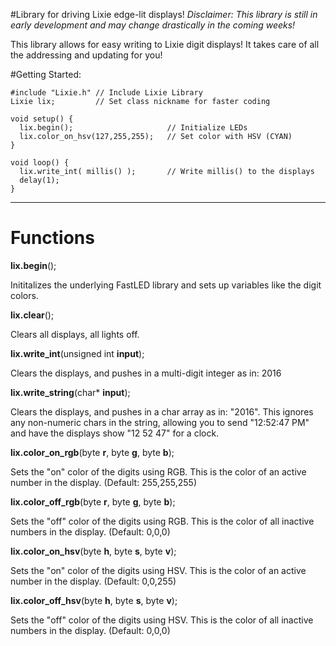 #Library for driving Lixie edge-lit displays!
*Disclaimer: This library is still in early development and may change drastically in the coming weeks!*

This library allows for easy writing to Lixie digit displays! It takes care of all the addressing and updating for you!

#Getting Started:

    #include "Lixie.h" // Include Lixie Library
    Lixie lix;         // Set class nickname for faster coding
    
    void setup() {
      lix.begin();                     // Initialize LEDs
      lix.color_on_hsv(127,255,255);   // Set color with HSV (CYAN)
    }
    
    void loop() {
      lix.write_int( millis() );       // Write millis() to the displays
      delay(1);
    }

----------
# Functions

**lix.begin**();

Inititalizes the underlying FastLED library and sets up variables like the digit colors.

**lix.clear**();

Clears all displays, all lights off.

**lix.write_int**(unsigned int **input**);

Clears the displays, and pushes in a multi-digit integer as in: 2016

**lix.write_string**(char\* **input**);

Clears the displays, and pushes in a char array as in: "2016". This ignores any non-numeric chars in the string, allowing you to send "12:52:47 PM" and have the displays show "12 52 47" for a clock.

**lix.color_on_rgb**(byte **r**, byte **g**, byte **b**);

Sets the "on" color of the digits using RGB. This is the color of an active number in the display. (Default: 255,255,255)

**lix.color_off_rgb**(byte **r**, byte **g**, byte **b**);

Sets the "off" color of the digits using RGB. This is the color of all inactive numbers in the display. (Default: 0,0,0)

**lix.color_on_hsv**(byte **h**, byte **s**, byte **v**);

Sets the "on" color of the digits using HSV. This is the color of an active number in the display. (Default: 0,0,255)

**lix.color_off_hsv**(byte **h**, byte **s**, byte **v**);

Sets the "off" color of the digits using HSV. This is the color of all inactive numbers in the display. (Default: 0,0,0)
